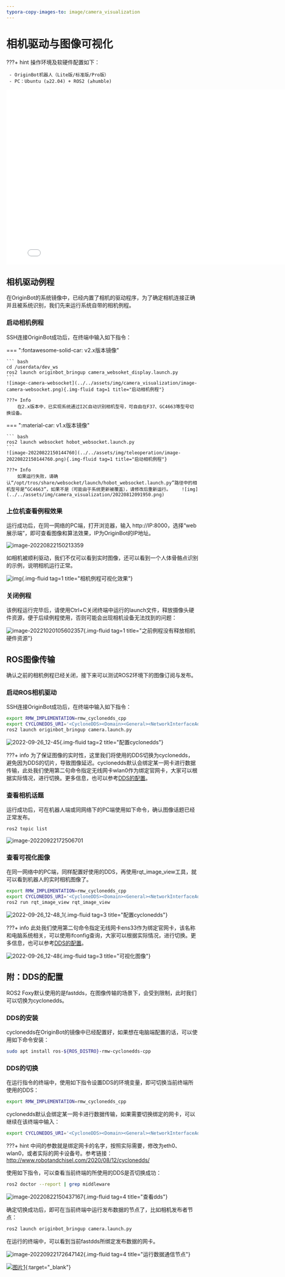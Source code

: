 ```yaml
---
typora-copy-images-to: image/camera_visualization
---
```


# **相机驱动与图像可视化**

???+ hint
    操作环境及软硬件配置如下：
    

     - OriginBot机器人（Lite版/标准版/Pro版）
     - PC：Ubuntu (≥22.04) + ROS2 (≥humble)



<iframe
  src="//player.bilibili.com/player.html?aid=516658213&bvid=BV1eg411a7A9&cid=866105646&page=12&autoplay=0"
  scrolling="no"
  border="0"
  width="800px"
  height="460px"
  frameborder="no"
  framespacing="0"
  allowfullscreen="true"
>
</iframe>



## **相机驱动例程**

在OriginBot的系统镜像中，已经内置了相机的驱动程序，为了确定相机连接正确并且被系统识别，我们先来运行系统自带的相机例程。



### **启动相机例程**

SSH连接OriginBot成功后，在终端中输入如下指令：

=== ":fontawesome-solid-car: v2.x版本镜像"

    ``` bash
    cd /userdata/dev_ws
    ros2 launch originbot_bringup camera_websoket_display.launch.py
    ```
    ![image-camera-websocket](../../assets/img/camera_visualization/image-camera-websocket.png){.img-fluid tag=1 title="启动相机例程"}
    
    ???+ Info
        在2.x版本中，已实现系统通过I2C自动识别相机型号，可自由在F37、GC4663等型号切换设备。



=== ":material-car: v1.x版本镜像"

    ``` bash
    ros2 launch websocket hobot_websocket.launch.py
    ```
    ![image-20220822150144760](../../assets/img/teleoperation/image-20220822150144760.png){.img-fluid tag=1 title="启动相机例程"}
    
    ???+ Info
        如果运行失败，请确认“/opt/tros/share/websocket/launch/hobot_websocket.launch.py”路径中的相机型号是“GC4663”，如果不是（可能由于系统更新被覆盖），请修改后重新运行。    ![img](../../assets/img/camera_visualization/20220812091950.png)



### **上位机查看例程效果**

运行成功后，在同一网络的PC端，打开浏览器，输入 http://IP:8000，选择“web展示端”，即可查看图像和算法效果，IP为OriginBot的IP地址。

![image-20220822150213359](../../assets/img/camera_visualization/imgae-ip-address.jpg)



如相机被顺利驱动，我们不仅可以看到实时图像，还可以看到一个人体骨骼点识别的示例，说明相机运行正常。

![img](../../assets/img/camera_visualization/camera_websocket_tros2x.png){.img-fluid tag=1 title="相机例程可视化效果"}



### **关闭例程**

该例程运行完毕后，请使用Ctrl+C关闭终端中运行的launch文件，释放摄像头硬件资源，便于后续例程使用，否则可能会出现相机设备无法找到的问题：

![image-20221020105602357](../../assets/img/camera_visualization/image-20221020105602357.png){.img-fluid tag=1 title="之前例程没有释放相机硬件资源"}
## **ROS图像传输**

确认之前的相机例程已经关闭，接下来可以测试ROS2环境下的图像订阅与发布。



### **启动ROS相机驱动**

SSH连接OriginBot成功后，在终端中输入如下指令：

```bash
export RMW_IMPLEMENTATION=rmw_cyclonedds_cpp
export CYCLONEDDS_URI='<CycloneDDS><Domain><General><NetworkInterfaceAddress>wlan0</NetworkInterfaceAddress></General></Domain></CycloneDDS>'
ros2 launch originbot_bringup camera.launch.py
```

![2022-09-26_12-45](../../assets/img/camera_visualization/2022-09-26_12-45.png){.img-fluid tag=2 title="配置cyclonedds"}



???+ info
    为了保证图像的实时性，这里我们将使用的DDS切换为cyclonedds，避免因为DDS的切片，导致图像延迟。cyclonedds默认会绑定某一网卡进行数据传输，此处我们使用第二句命令指定无线网卡wlan0作为绑定官网卡，大家可以根据实际情况，进行切换。更多信息，也可以参考[DDS的配置](#DDS的配置)。



### **查看相机话题**

运行成功后，可在机器人端或同网络下的PC端使用如下命令，确认图像话题已经正常发布。

```bash
ros2 topic list
```
![image-20220922172506701](../../assets/img/camera_visualization/image-20220922172506701.png)



### **查看可视化图像**

在同一网络中的PC端，同样配置好使用的DDS，再使用rqt_image_view工具，就可以看到机器人的实时相机图像了。
```bash
export RMW_IMPLEMENTATION=rmw_cyclonedds_cpp
export CYCLONEDDS_URI='<CycloneDDS><Domain><General><NetworkInterfaceAddress>ens33</NetworkInterfaceAddress></General></Domain></CycloneDDS>'
ros2 run rqt_image_view rqt_image_view
```

![2022-09-26_12-48_1](../../assets/img/camera_visualization/2022-09-26_12-48_1.png){.img-fluid tag=3 title="配置cyclonedds"}

???+ info
    此处我们使用第二句命令指定无线网卡ens33作为绑定官网卡，该名称和电脑系统相关，可以使用ifconfig查询，大家可以根据实际情况，进行切换。更多信息，也可以参考[DDS的配置](#DDS的配置)。

![2022-09-26_12-48](../../assets/img/camera_visualization/Clip_2024-09-14_17-45-53.png){.img-fluid tag=3 title="可视化图像"}

## <span id="DDS的配置">**附：DDS的配置**</span >

ROS2 Foxy默认使用的是fastdds，在图像传输的场景下，会受到限制，此时我们可以切换为cyclonedds。



### **DDS的安装**

cyclonedds在OriginBot的镜像中已经配置好，如果想在电脑端配置的话，可以使用如下命令安装：

```bash
sudo apt install ros-${ROS_DISTRO}-rmw-cyclonedds-cpp
```



### **DDS的切换**

在运行指令的终端中，使用如下指令设置DDS的环境变量，即可切换当前终端所使用的DDS：

```bash
export RMW_IMPLEMENTATION=rmw_cyclonedds_cpp
```



cyclonedds默认会绑定某一网卡进行数据传输，如果需要切换绑定的网卡，可以继续在该终端中输入：

```bash
export CYCLONEDDS_URI='<CycloneDDS><Domain><General><NetworkInterfaceAddress>wlan0</NetworkInterfaceAddress></General></Domain></CycloneDDS>'
```

???+ hint
    中间的参数就是绑定网卡的名字，按照实际需要，修改为eth0、wlan0，或者实际的网卡设备号。参考链接：http://www.robotandchisel.com/2020/08/12/cyclonedds/



使用如下指令，可以查看当前终端的所使用的DDS是否切换成功：

```bash
ros2 doctor --report | grep middleware
```

![image-20220822150437167](../../assets/img/camera_visualization/image-20220822150437167.png){.img-fluid tag=4 title="查看dds"}



确定切换成功后，即可在当前终端中运行发布数据的节点了，比如相机发布者节点：

```bash
ros2 launch originbot_bringup camera.launch.py
```



在运行的终端中，可以看到当前fastdds所绑定发布数据的网卡。

![image-20220922172647142](../../assets/img/camera_visualization/image-20220922172647142.png){.img-fluid tag=4 title="运行数据通信节点"}



[![图片1](../../assets/img/footer.png)](https://www.guyuehome.com/){:target="_blank"}